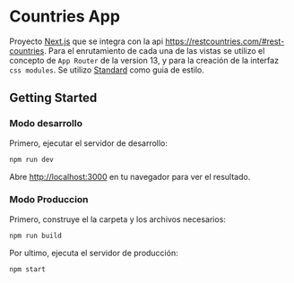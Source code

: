 # Countries App
Proyecto [Next.js](https://nextjs.org/) que se integra con la api https://restcountries.com/#rest-countries. Para el enrutamiento de cada una de las vistas se utilizo el concepto de `App Router` de la version 13, y para la creación de la interfaz  `css modules`. Se utilizo [Standard](https://github.com/standard/standard) como guia de estilo.

## Getting Started

### Modo desarrollo

Primero, ejecutar el servidor de desarrollo:

```bash
npm run dev
```

Abre [http://localhost:3000](http://localhost:3000) en tu navegador para ver el resultado.

### Modo Produccion

Primero, construye el la carpeta y los archivos necesarios:

```bash
npm run build
```

Por ultimo, ejecuta el servidor de producción:

```bash
npm start
```
